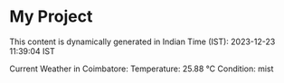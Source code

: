 # My Project

This content is dynamically generated in Indian Time (IST): 2023-12-23 11:39:04 IST


Current Weather in Coimbatore:
Temperature: 25.88 °C
Condition: mist
